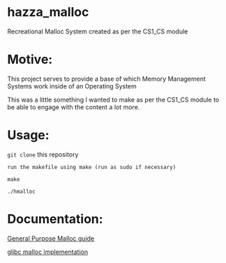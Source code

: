 # hazza_malloc
Recreational Malloc System created as per the CS1_CS module

# Motive:

This project serves to provide a base of which Memory Management Systems work inside of an Operating System

This was a little something I wanted to make as per the CS1_CS module to be able to engage with the content a lot more.

# Usage:

``git clone`` this repository

``run the makefile using make (run as sudo if necessary)``

``make``

``./hmalloc``

# Documentation:

[General Purpose Malloc guide](https://en.wikibooks.org/wiki/C_Programming/stdlib.h/malloc)

[glibc malloc implementation](https://sourceware.org/glibc/wiki/MallocInternals)
